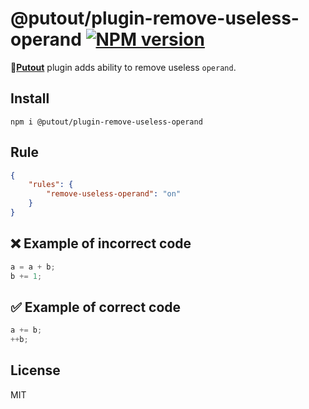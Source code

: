 # @putout/plugin-remove-useless-operand [![NPM version][NPMIMGURL]][NPMURL]

[NPMIMGURL]: https://img.shields.io/npm/v/@putout/plugin-remove-useless-operand.svg?style=flat&longCache=true
[NPMURL]: https://npmjs.org/package/@putout/plugin-remove-useless-operand "npm"

🐊[**Putout**](https://github.com/coderaiser/putout) plugin adds ability to remove useless `operand`.

## Install

```
npm i @putout/plugin-remove-useless-operand
```

## Rule

```json
{
    "rules": {
        "remove-useless-operand": "on"
    }
}
```

## ❌ Example of incorrect code

```js
a = a + b;
b += 1;
```

## ✅ Example of correct code

```js
a += b;
++b;
```

## License

MIT
